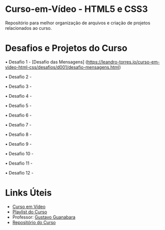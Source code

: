 # Curso-em-Vídeo - HTML5 e CSS3
Repositório para melhor organização de arquivos e criação de projetos relacionados ao curso.

# Desafios e Projetos do Curso

• Desafio 1 - [Desafio das Mensagens] (https://leandro-torres.io/curso-em-video-html-css/desafios/d001/desafio-mensagens.html)
<p></p>
• Desafio 2 -
<p></p>
• Desafio 3 -
<p></p>
• Desafio 4 -
<p></p>
• Desafio 5 -
<p></p>
• Desafio 6 -
<p></p>
• Desafio 7 -
<p></p>
• Desafio 8 -
<p></p>
• Desafio 9 -
<p></p>
• Desafio 10 -
<p></p>
• Desafio 11 -
<p></p>
• Desafio 12 -
<p></p>

# Links Úteis
* [Curso em Vídeo](https://www.cursoemvideo.com/)
* [Playlist do Curso](https://www.youtube.com/playlist?list=PLHz_AreHm4dkZ9-atkcmcBaMZdmLHft8n)
* Professor: [Gustavo Guanabara](https://github.com/gustavoguanabara)
* [Repositório do Curso](https://github.com/gustavoguanabara/html-css)
